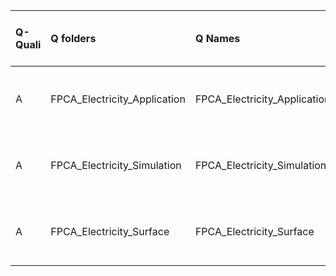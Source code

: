 |Q-Quali |Q folders                    |Q Names                      |Descriptions stats           |Keywords stats           |Found SW |Meta Info data fields          |
|:-------|:----------------------------|:----------------------------|:----------------------------|:------------------------|:--------|:------------------------------|
|A       |FPCA_Electricity_Application |FPCA_Electricity_Application |19 word(s), 120 Character(s) |5: 5 (standard), 0 (new) |r        |q, p, a, d, k, df, e, i, s, sa |
|A       |FPCA_Electricity_Simulation  |FPCA_Electricity_Simulation  |12 word(s), 65 Character(s)  |5: 5 (standard), 0 (new) |r        |q, p, a, d, k, df, e, i, s, sa |
|A       |FPCA_Electricity_Surface     |FPCA_Electricity_Surface     |10 word(s), 54 Character(s)  |5: 2 (standard), 3 (new) |matlab   |q, p, a, d, k, df, e, i, s, sa |

